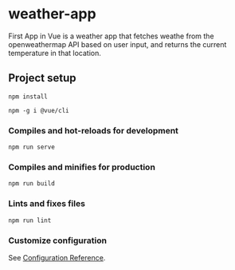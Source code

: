 # weather-app

First App in Vue is a weather app that fetches weathe from the openweathermap API based on user input, and returns the current temperature in that location.

## Project setup
```
npm install

npm -g i @vue/cli
```


### Compiles and hot-reloads for development
```
npm run serve
```

### Compiles and minifies for production
```
npm run build
```

### Lints and fixes files
```
npm run lint
```

### Customize configuration
See [Configuration Reference](https://cli.vuejs.org/config/).
